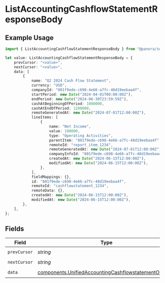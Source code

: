 # ListAccountingCashflowStatementResponseBody

## Example Usage

```typescript
import { ListAccountingCashflowStatementResponseBody } from "@panora/sdk/models/operations";

let value: ListAccountingCashflowStatementResponseBody = {
    prevCursor: "<value>",
    nextCursor: "<value>",
    data: [
        {
            name: "Q2 2024 Cash Flow Statement",
            currency: "USD",
            companyId: "801f9ede-c698-4e66-a7fc-48d19eebaa4f",
            startPeriod: new Date("2024-04-01T00:00:00Z"),
            endPeriod: new Date("2024-06-30T23:59:59Z"),
            cashAtBeginningOfPeriod: 1000000,
            cashAtEndOfPeriod: 1200000,
            remoteGeneratedAt: new Date("2024-07-01T12:00:00Z"),
            lineItems: [
                {
                    name: "Net Income",
                    value: 100000,
                    type: "Operating Activities",
                    parentItem: "801f9ede-c698-4e66-a7fc-48d19eebaa4f",
                    remoteId: "report_item_1234",
                    remoteGeneratedAt: new Date("2024-07-01T12:00:00Z"),
                    companyInfoId: "801f9ede-c698-4e66-a7fc-48d19eebaa4f",
                    createdAt: new Date("2024-06-15T12:00:00Z"),
                    modifiedAt: new Date("2024-06-15T12:00:00Z"),
                },
            ],
            fieldMappings: {},
            id: "801f9ede-c698-4e66-a7fc-48d19eebaa4f",
            remoteId: "cashflowstatement_1234",
            remoteData: {},
            createdAt: new Date("2024-06-15T12:00:00Z"),
            modifiedAt: new Date("2024-06-15T12:00:00Z"),
        },
    ],
};
```

## Fields

| Field                                                                                                                        | Type                                                                                                                         | Required                                                                                                                     | Description                                                                                                                  |
| ---------------------------------------------------------------------------------------------------------------------------- | ---------------------------------------------------------------------------------------------------------------------------- | ---------------------------------------------------------------------------------------------------------------------------- | ---------------------------------------------------------------------------------------------------------------------------- |
| `prevCursor`                                                                                                                 | *string*                                                                                                                     | :heavy_check_mark:                                                                                                           | N/A                                                                                                                          |
| `nextCursor`                                                                                                                 | *string*                                                                                                                     | :heavy_check_mark:                                                                                                           | N/A                                                                                                                          |
| `data`                                                                                                                       | [components.UnifiedAccountingCashflowstatementOutput](../../models/components/unifiedaccountingcashflowstatementoutput.md)[] | :heavy_check_mark:                                                                                                           | N/A                                                                                                                          |
